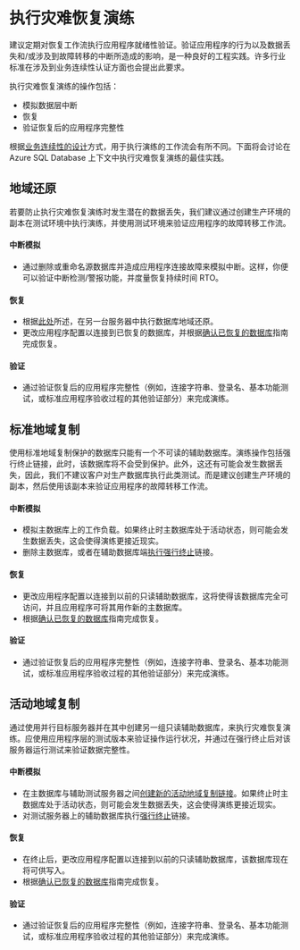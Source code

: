 ﻿<properties 
   pageTitle="SQL Database 灾难恢复演练" 
   description="了解有关使用 Azure SQL Database 执行灾难恢复演练，帮助任务关键型业务应用程序弹性应对故障和中断的指导和最佳实践。" 
   services="sql-database" 
   documentationCenter="" 
   authors="elfisher" 
   manager="jeffreyg" 
   editor="monicar"/>

<tags
   ms.service="sql-database"
   ms.devlang="NA"
   ms.topic="article"
   ms.tgt_pltfrm="NA"
   ms.workload="data-management" 
   ms.date="04/13/2015"
   wacn.date="05/25.2015" 
   ms.author="elfish"/>

# 执行灾难恢复演练

建议定期对恢复工作流执行应用程序就绪性验证。验证应用程序的行为以及数据丢失和/或涉及到故障转移的中断所造成的影响，是一种良好的工程实践。许多行业标准在涉及到业务连续性认证方面也会提出此要求。

执行灾难恢复演练的操作包括：

- 模拟数据层中断
- 恢复 
- 验证恢复后的应用程序完整性

根据[业务连续性的设计](sql-database-business-continuity)方式，用于执行演练的工作流会有所不同。下面将会讨论在 Azure SQL Database 上下文中执行灾难恢复演练的最佳实践。 

## 地域还原

若要防止执行灾难恢复演练时发生潜在的数据丢失，我们建议通过创建生产环境的副本在测试环境中执行演练，并使用测试环境来验证应用程序的故障转移工作流。
 
#### 中断模拟

- 通过删除或重命名源数据库并造成应用程序连接故障来模拟中断。这样，你便可以验证中断检测/警报功能，并度量恢复持续时间 RTO。

#### 恢复

- 根据[此处](sql-database-disaster-recovery)所述，在另一台服务器中执行数据库地域还原。 
- 更改应用程序配置以连接到已恢复的数据库，并根据[确认已恢复的数据库](sql-database-recovered-finalize)指南完成恢复。

#### 验证

- 通过验证恢复后的应用程序完整性（例如，连接字符串、登录名、基本功能测试，或标准应用程序验收过程的其他验证部分）来完成演练。

## 标准地域复制

使用标准地域复制保护的数据库只能有一个不可读的辅助数据库。演练操作包括强行终止链接，此时，该数据库将不会受到保护。此外，这还有可能会发生数据丢失，因此，我们不建议客户对生产数据库执行此类测试。而是建议创建生产环境的副本，然后使用该副本来验证应用程序的故障转移工作流。

#### 中断模拟

- 模拟主数据库上的工作负载。如果终止时主数据库处于活动状态，则可能会发生数据丢失，这会使得演练更接近现实。
- 删除主数据库，或者在辅助数据库端[执行强行终止](sql-database-disaster-recovery)链接。

#### 恢复

- 更改应用程序配置以连接到以前的只读辅助数据库，这将使得该数据库完全可访问，并且应用程序可将其用作新的主数据库。 
- 根据[确认已恢复的数据库](sql-database-recovered-finalize)指南完成恢复。

#### 验证

- 通过验证恢复后的应用程序完整性（例如，连接字符串、登录名、基本功能测试，或标准应用程序验收过程的其他验证部分）来完成演练。

## 活动地域复制

通过使用并行目标服务器并在其中创建另一组只读辅助数据库，来执行灾难恢复演练。应使用应用程序层的测试版本来验证操作运行状况，并通过在强行终止后对该服务器运行测试来验证数据完整性。 

#### 中断模拟

- 在主数据库与辅助测试服务器之间[创建新的活动地域复制链接](sql-database-business-continuity-design)。如果终止时主数据库处于活动状态，则可能会发生数据丢失，这会使得演练更接近现实。
- 对测试服务器上的辅助数据库执行[强行终止](sql-database-disaster-recovery)链接。

#### 恢复

- 在终止后，更改应用程序配置以连接到以前的只读辅助数据库，该数据库现在将可供写入。
- 根据[确认已恢复的数据库](sql-database-recovered-finalize)指南完成恢复。

#### 验证

- 通过验证恢复后的应用程序完整性（例如，连接字符串、登录名、基本功能测试，或标准应用程序验收过程的其他验证部分）来完成演练。

<!--HONumber=55-->